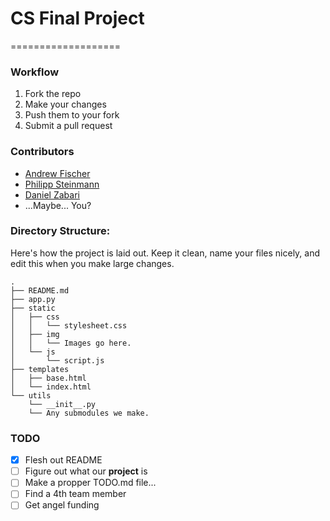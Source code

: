 # CS Final Project
===================

### Workflow
1. Fork the repo
2. Make your changes
3. Push them to your fork
4. Submit a pull request

### Contributors
- [Andrew Fischer](https://github.com/afischer)
- [Philipp Steinmann](https://github.com/PhilippSteinmann)
- [Daniel Zabari](https://github.com/Zabari)
- ...Maybe... You?


### Directory Structure:
Here's how the project is laid out. Keep it clean, name your files nicely, and edit this when you make large changes.
```
.
├── README.md
├── app.py
├── static
│   ├── css
│   │   └── stylesheet.css
│   ├── img
│   │   └── Images go here.
│   └── js
│       └── script.js
├── templates
│   ├── base.html
│   └── index.html
└── utils
    └── __init__.py
    └── Any submodules we make.

```

### TODO
- [X] Flesh out README
- [ ] Figure out what our **project** is
- [ ] Make a propper TODO.md file...
- [ ] Find a 4th team member
- [ ] Get angel funding
